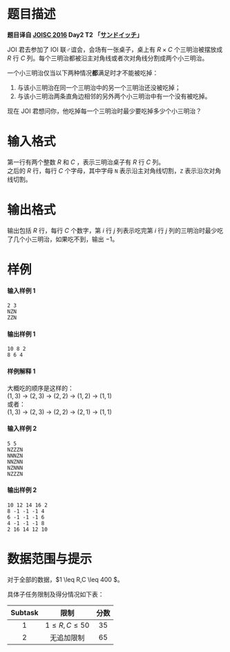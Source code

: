 
# 题目描述

**题目译自 [JOISC 2016](https://www.ioi-jp.org/camp/2016/2016-sp-tasks/index.html) Day2 T2 「[サンドイッチ](https://www.ioi-jp.org/camp/2016/2016-sp-tasks/2016-sp-d2.pdf)」**  

JOI 君去参加了 IOI 联♂谊会，会场有一张桌子，桌上有 $R \times C$ 个三明治被摆放成 $R$ 行 $C$ 列。每个三明治都被沿主对角线或者次对角线分割成两个小三明治。

一个小三明治仅当以下两种情况**都**满足时才不能被吃掉：  
1. 与该小三明治在同一个三明治中的另一个三明治还没被吃掉；  
2. 与该小三明治两条直角边相邻的另外两个小三明治中有一个没有被吃掉。

现在 JOI 君想问你，他吃掉每一个三明治时最少要吃掉多少个小三明治？


# 输入格式

第一行有两个整数 $R$ 和 $C$ ，表示三明治桌子有 $R$ 行 $C$ 列。  
之后的 $R$ 行，每行 $C$ 个字母，其中字母 `N` 表示沿主对角线切割，`Z` 表示沿次对角线切割。

# 输出格式

输出包括 $R$ 行，每行 $C$ 个数字，第 $i$ 行 $j$ 列表示吃完第 $i$ 行 $j$ 列的三明治时最少吃了几个小三明治，如果吃不到，输出 $-1$。

# 样例

#### 输入样例 1
```plain
2 3
NZN
ZZN
```

#### 输出样例 1
```plain
10 8 2
8 6 4
```

#### 样例解释 1
大概吃的顺序是这样的：   
$(1,3)$ $\rightarrow$ $(2,3)$ $\rightarrow$ $(2,2)$ $\rightarrow$ $(1,2)$ $\rightarrow$ $(1,1)$   
或者：  
$(1,3)$ $\rightarrow$ $(2,3)$ $\rightarrow$ $(2,2)$ $\rightarrow$ $(2,1)$ $\rightarrow$ $(1,1)$   

#### 输入样例 2
```plain
5 5
NZZZN
NNNZN
NNZNN
NZNNN
NZZZN
```

#### 输出样例 2
```plain
10 12 14 16 2
8 -1 -1 -1 4
6 -1 -1 -1 6
4 -1 -1 -1 8
2 16 14 12 10
```

# 数据范围与提示

对于全部的数据，$1 \leq R,C \leq 400 $。

具体子任务限制及得分情况如下表：

| Subtask |      限制      | 分数 |
| :-----: | :------------: | :--: |
|   $1$   | $1 \leq R,C \leq 50$ | $35$ |
|   $2$   | 无追加限制 | $65$ |



